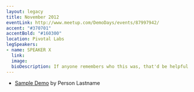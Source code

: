 ```yaml
---
layout: legacy
title: November 2012
eventLink: http://www.meetup.com/DemoDays/events/87997942/
accent: "#370701"
accentBold: "#160300"
location: Pivotal Labs
legSpeakers:
- name: SPEAKER X
  link: 
  image: 
  bioDescription: If anyone remembers who this was, that'd be helpful
---
```


* [Sample Demo](#) by Person Lastname